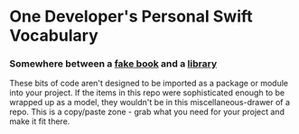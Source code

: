 # One Developer's Personal Swift Vocabulary


### Somewhere between a [fake book](https://en.wikipedia.org/wiki/Fake_book) and a [library](https://en.wikipedia.org/wiki/Library_(computing))

These bits of code aren't designed to be imported as a package or module into your project. If the items in this repo were sophisticated enough to be wrapped up as a model, they wouldn't be in this miscellaneous-drawer of a repo. This is a copy/paste zone - grab what you need for your project and make it fit there.

